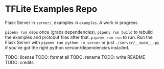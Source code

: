 # TFLite Examples Repo

Flask Server in `server/`, examples in `examples`. A work in progress.

`pipenv run deps` once (grabs dependencies), `pipenv run build` to rebuild the examples and protobuf files after that. `pipenv run run` to run.
Run the Flask Server with `pipenv run python -m server` or just `./server/__main__.py` if you've got the right python version/dependencies installed.

TODO: license
TODO: format all
TODO: rename
TODO: write README
TODO: credits
